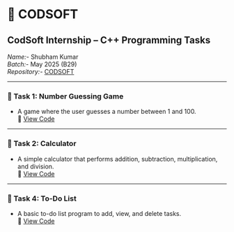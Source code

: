 # 📘 CODSOFT

## CodSoft Internship – C++ Programming Tasks

*Name:-* Shubham Kumar  
*Batch:-* May 2025 (B29)  
*Repository:-* [CODSOFT](https://github.com/Shubham-Kumar108/CODSOFT)

---

### 🔹 Task 1: Number Guessing Game

- A game where the user guesses a number between 1 and 100.  
🔗 [View Code](https://github.com/Shubham-Kumar108/CODSOFT/blob/main/project1_GessingNumber.cpp)

---

### 🔹 Task 2: Calculator

- A simple calculator that performs addition, subtraction, multiplication, and division.  
🔗 [View Code](https://github.com/Shubham-Kumar108/CODSOFT/blob/main/project2_Calculator.cpp)

---

### 🔹 Task 4: To-Do List

- A basic to-do list program to add, view, and delete tasks.  
🔗 [View Code](https://github.com/Shubham-Kumar108/CODSOFT/blob/main/project4_ToDoList.cpp)



